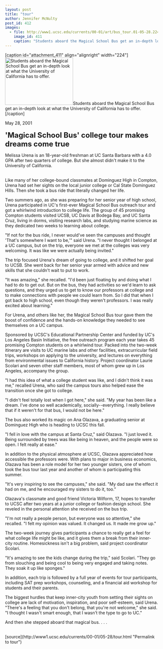 ```yaml
---
layout: post
title: "tour"
author: Jennifer McNulty
post_id: 412
images:
  - file: http://www1.ucsc.edu/currents/00-01/art/bus_tour.01-05-28.224.jpg
    image_id: 411
    caption: "Students aboard the Magical School Bus get an in-depth look at what the University of California has to offer."
---
```


[caption id="attachment_411" align="alignright" width="224"]<a href="http://localhost/mysite/wp-content/uploads/2001/05/bus_tour.01-05-28.224.jpg"><img class="size-full wp-image-411" src="http://localhost/mysite/wp-content/uploads/2001/05/bus_tour.01-05-28.224.jpg" alt="Students aboard the Magical School Bus get an in-depth look at what the University of California has to offer." width="224" height="156" /></a>Students aboard the Magical School Bus get an in-depth look at what the University of California has to offer.[/caption]
<p>
  May 28, 2001<br>
  <br>
  <font size="5"><b>'Magical School Bus' college tour makes dreams come true</b></font>
</p>
<p>
  Melissa Urena is an 18-year-old freshman at UC Santa Barbara with a 4.0 GPA after two quarters of college. But she almost didn't make it to the University of California.<br>
</p><br>
Like many of her college-bound classmates at Dominguez High in Compton, Urena had set her sights on the local junior college or Cal State Dominguez Hills. Then she took a bus ride that literally changed her life.
<p>
  Two summers ago, as she was preparing for her senior year of high school, Urena participated in UC's first-ever Magical School Bus outreach tour and got a whirlwind introduction to college life. The group of 45 promising Compton students visited UCSB, UC Davis at Bodega Bay, and UC Santa Cruz, living in dorms, visiting research labs, and studying marine science as they dedicated two weeks to learning about college.
</p>
<p>
  "If not for the bus ride, I never would've seen the campuses and thought 'That's somewhere I want to be,'" said Urena. "I never thought I belonged at a UC campus, but on the trip, everyone we met at the colleges was very welcoming. It was like we were actually being invited."
</p>
<p>
  The trip focused Urena's dream of going to college, and it shifted her goal to UCSB. She went back for her senior year armed with advice and new skills that she couldn't wait to put to work.
</p>
<p>
  "It was amazing," she recalled. "I'd been just floating by and doing what I had to do to get out. But on the bus, they had activities so we'd learn to ask questions, and they urged us to get to know our professors at college and to make connections with people we could learn from. So I did that when I got back to high school, even though they weren't professors. I was really excited about learning."
</p>
<p>
  For Urena, and others like her, the Magical School Bus tour gave them the boost of confidence and the hands-on knowledge they needed to see themselves on a UC campus.
</p>
<p>
  Sponsored by UCSC's Educational Partnership Center and funded by UC's Los Angeles Basin Initiative, the free outreach program each year takes 45 promising Compton students on a whirlwind tour. Packed into the two-week itinerary are visits to UC marine labs and other facilities, extracurricular field trips, workshops on applying to the university, and lectures on everything from environmental issues to California history. Project coordinator Laurie Scolari and seven other staff members, most of whom grew up in Los Angeles, accompany the group.
</p>
<p>
  "I had this idea of what a college student was like, and I didn't think it was me," recalled Urena, who said the campus tours also helped ease the transition once she got to college.
</p>
<p>
  "I didn't feel totally lost when I got here," she said. "My year has been like a dream. I've done so well academically, socially--everything. I really believe that if it weren't for that bus, I would not be here."
</p>
<p>
  The bus also worked its magic on Ana Olazava, a graduating senior at Dominguez High who is heading to UCSC this fall.
</p>
<p>
  "I fell in love with the campus at Santa Cruz," said Olazava. "I just loved it. Being surrounded by trees was like being in heaven, and the people were so open. I felt really at ease."
</p>
<p>
  In addition to the physical atmosphere at UCSC, Olazava appreciated how accessible the professors were. With plans to major in business economics, Olazava has been a role model for her two younger sisters, one of whom took the bus tour last year and another of whom is participating this summer.
</p>
<p>
  "It's very inspiring to see the campuses," she said. "My dad saw the effect it had on me, and he encouraged my sisters to do it, too."
</p>
<p>
  Olazava's classmate and good friend Victoria Wilform, 17, hopes to transfer to UCSC after two years at a junior college or fashion design school. She reveled in the personal attention she received on the bus trip.
</p>
<p>
  "I'm not really a people person, but everyone was so attentive," she recalled. "I felt my opinion was valued. It changed us. It made me grow up."
</p>
<p>
  The two-week journey gives participants a chance to really get a feel for what college life might be like, and it gives them a break from their inner-city routine. Homesickness isn't a big problem, said project coordinator Scolari.
</p>
<p>
  "It's amazing to see the kids change during the trip," said Scolari. "They go from slouching and being cool to being very engaged and taking notes. They soak it up like sponges."
</p>
<p>
  In addition, each trip is followed by a full year of events for tour participants, including SAT prep workshops, counseling, and a financial aid workshop for students and their parents.
</p>
<p>
  The biggest hurdles that keep inner-city youth from setting their sights on college are lack of motivation, inspiration, and poor self-esteem, said Urena. "There's a feeling that you don't belong, that you're not welcome," she said. "I thought I wasn't smart enough, that I wasn't the type to go to UC."
</p>
<p>
  And then she stepped aboard that magical bus. . . .<br>
  <br>

</p>
[source](http://www1.ucsc.edu/currents/00-01/05-28/tour.html "Permalink to tour")
